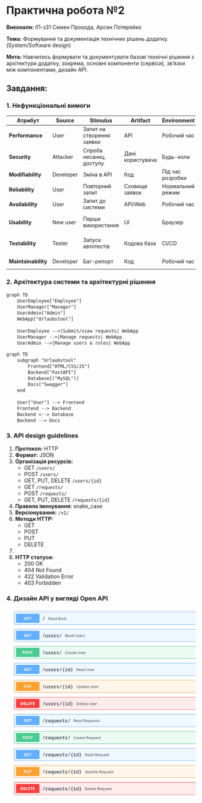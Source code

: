 # Практична робота №2

**Виконали:** ІП-з31 Семен Прохода, Арсен Потеряйко

**Тема:** Формування та документація технічних рішень додатку. (System/Software design)

**Мета:** Навчитись формувати та документувати базові технічні рішення з архітектури додатку, зокрема, основні компоненти (сервіси), зв’язки між компонентами, дизайн API.

## Завдання:

### 1. Нефункціональні вимоги

| Атрибут         | Source    | Stimulus                  | Artifact         | Environment      | Response               | Measure                |
| --------------- | --------- | ------------------------- | ---------------- | ---------------- | ---------------------- | ---------------------- |
| **Performance**     | User      | Запит на створення заявки | API              | Робочий час      | Обробка запиту         | ≤ 2 с                  |
| **Security**        | Attacker  | Спроба несанкц. доступу   | Дані користувача | Будь-коли        | Блокування і логування | Жодного витоку даних   |
| **Modifiability**   | Developer | Зміна в API               | Код              | Під час розробки | Зміни ізоляовані       | ≤ 3 файли              |
| **Reliability**     | User      | Повторний запит           | Сховище заявок   | Нормальний режим | Один запис створюється | Жодних дублів          |
| **Availability**    | User      | Запит до системи          | API/Web          | Робочий час      | Доступна відповідь     | ≥ 99.9% uptime         |
| **Usability**       | New user  | Перше використання        | UI               | Браузер          | Успішне подання заявки | ≤ 2 хв, без помилок    |
| **Testability**     | Tester    | Запуск автотестів         | Кодова база      | CI/CD            | Тести проходять        | ≥ 80% покриття, ≤ 2 хв |
| **Maintainability** | Developer | Баг-репорт                | Код              | Робочий час      | Виправлення ізоляоване | ≤ 1 година             |

### 2. Архітектура системи та архітектурні рішення

```mermaid
graph TD
    UserEmployee["Employee"]
    UserManager["Manager"]
    UserAdmin["Admin"]
    WebApp["Urlaubstool"]

    UserEmployee -->|Submit/view requests| WebApp
    UserManager -->|Manage requests| WebApp
    UserAdmin -->|Manage users & roles| WebApp
```

```mermaid
graph TD
    subgraph "Urlaubstool"
        Frontend["HTML/CSS/JS"]
        Backend["FastAPI"]
        Database[("MySQL")]
        Docs["Swagger"]
    end

    User["User"] --> Frontend
    Frontend --> Backend
    Backend <--> Database
    Backend --> Docs
```

### 3. API design guidelines

1. **Протокол:** HTTP
2. **Формат:** JSON
3. **Організація ресурсів:**
    - GET `/users/`
    - POST `/users/`
    - GET, PUT, DELETE `/users/{id}`
    - GET `/requests/`
    - POST `/requests/`
    - GET, PUT, DELETE `/requests/{id}`
4. **Правила іменування:** snake_case
5. **Версіонування:** `/v1/`
6. **Методи HTTP:**
    - GET
    - POST
    - PUT
    - DELETE
7. 
8. **HTTP статуси:**
    - 200 OK
    - 404 Not Found
    - 422 Validation Error
    - 403 Forbidden
    

### 4. Дизайн API у вигляді Open API

![OpenApi!](/static/Pics/API.png)